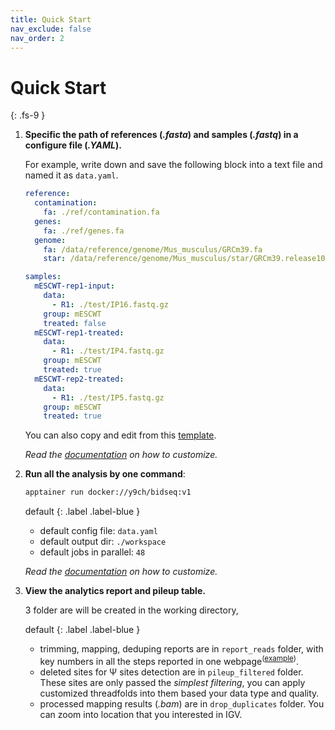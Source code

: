 ```yaml
---
title: Quick Start
nav_exclude: false
nav_order: 2
---
```


<!-- prettier-ignore-start -->
# Quick Start
{: .fs-9 }
<!-- prettier-ignore-end -->

1. **Specific the path of references (_.fasta_) and samples (_.fastq_) in a configure file (_.YAML_).**

   For example, write down and save the following block into a text file and named it as `data.yaml`.

   ```yaml
   reference:
     contamination:
       fa: ./ref/contamination.fa
     genes:
       fa: ./ref/genes.fa
     genome:
       fa: /data/reference/genome/Mus_musculus/GRCm39.fa
       star: /data/reference/genome/Mus_musculus/star/GRCm39.release108

   samples:
     mESCWT-rep1-input:
       data:
         - R1: ./test/IP16.fastq.gz
       group: mESCWT
       treated: false
     mESCWT-rep1-treated:
       data:
         - R1: ./test/IP4.fastq.gz
       group: mESCWT
       treated: true
     mESCWT-rep2-treated:
       data:
         - R1: ./test/IP5.fastq.gz
       group: mESCWT
       treated: true
   ```

   You can also copy and edit from this [template](test/data.yaml).

   _Read the [documentation](https://y9c.github.io/pseudoU-BIDseq/Step-by-step-instruction.html#refer-rawdata-and-references-in-the-configuration-file) on how to customize._

2. **Run all the analysis by one command**:

   ```bash
   apptainer run docker://y9ch/bidseq:v1
   ```

   default
   {: .label .label-blue }

   - default config file: `data.yaml`
   - default output dir: `./workspace`
   - default jobs in parallel: `48`

   _Read the [documentation](https://y9c.github.io/pseudoU-BIDseq/Step-by-step-instruction.html#customized-analysis-parameters) on how to customize._

3. **View the analytics report and pileup table.**

   3 folder are will be created in the working directory,

   default
   {: .label .label-blue }

   - trimming, mapping, deduping reports are in `report_reads` folder, with key numbers in all the steps reported in one webpage<sup>([example](https://y9c.github.io/pseudoU-BIDseq/readsStats))</sup>.
   - deleted sites for &Psi; sites detection are in `pileup_filtered` folder. These sites are only passed the _simplest filtering_, you can apply customized threadfolds into them based your data type and quality.
   - processed mapping results (_.bam_) are in `drop_duplicates` folder. You can zoom into location that you interested in IGV.
